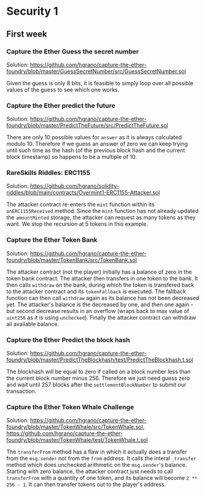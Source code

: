 # Security 1

## First week

### Capture the Ether Guess the secret number

Solution: https://github.com/hgrano/capture-the-ether-foundry/blob/master/GuessSecretNumber/src/GuessSecretNumber.sol

Given the guess is only 8 bits, it is feasible to simply loop over all possible values of the guess to see which one works.

### Capture the Ether predict the future

Solution: https://github.com/hgrano/capture-the-ether-foundry/blob/master/PredictTheFuture/src/PredictTheFuture.sol

There are only 10 possible values for `answer` as it is always calculated modulo 10. Therefore if we guess an answer of zero we can keep trying until such time as the hash (of the previous block hash and the current block timestamp) so happens to be a multiple of 10.

### RareSkills Riddles: ERC1155

Solution: https://github.com/hgrano/solidity-riddles/blob/main/contracts/Overmint1-ERC1155-Attacker.sol

The attacker contract re-enters the `mint` function within its `onERC1155Received` method. Since the `mint` function has not already updated the `amountMinted` storage, the attacker can request as many tokens as they want. We stop the recursion at 5 tokens in this example.

### Capture the Ether Token Bank

Solution: https://github.com/hgrano/capture-the-ether-foundry/blob/master/TokenBank/src/TokenBank.sol

The attacker contract (not the player) initially has a balance of zero in the token bank contract. The attacker then transfers in one token to the bank. It then calls `withdraw` on the bank, during which the token is transfered back to the attacker contract and its `tokenFallback` is executed. The fallback function can then call `withdraw` again as its balance has not been decreased yet. The attacker's balance is the decreased by one, and then one again - but second decrease results in an overflow (wraps back to max value of `uint256` as it is using `unchecked`). Finally the attacker contract can withdraw all available balance.

### Capture the Ether Predict the block hash

Solution: https://github.com/hgrano/capture-the-ether-foundry/blob/master/PredictTheBlockhash/test/PredictTheBlockhash.t.sol

The blockhash will be equal to zero if called on a block number less than the current block number minus 256. Therefore we just need guess zero and wait until 257 blocks after the `settlementBlockNumber` to submit our transaction.

### Capture the Ether Token Whale Challenge

Solution: https://github.com/hgrano/capture-the-ether-foundry/blob/master/TokenWhale/src/TokenWhale.sol, https://github.com/hgrano/capture-the-ether-foundry/blob/master/TokenWhale/test/TokenWhale.t.sol

The `transferFrom` method has a flaw in which it actually does a transfer from the `msg.sender` not from the `from` address. It calls the interal `_transfer` method which does unchecked arithmetic on the `msg.sender`'s balance. Starting with zero balance, the attacker contract just needs to call `transferFrom` with a quantity of one token, and its balance will become `2 ** 256 - 1`. It can then transfer tokens out to the player's address.
